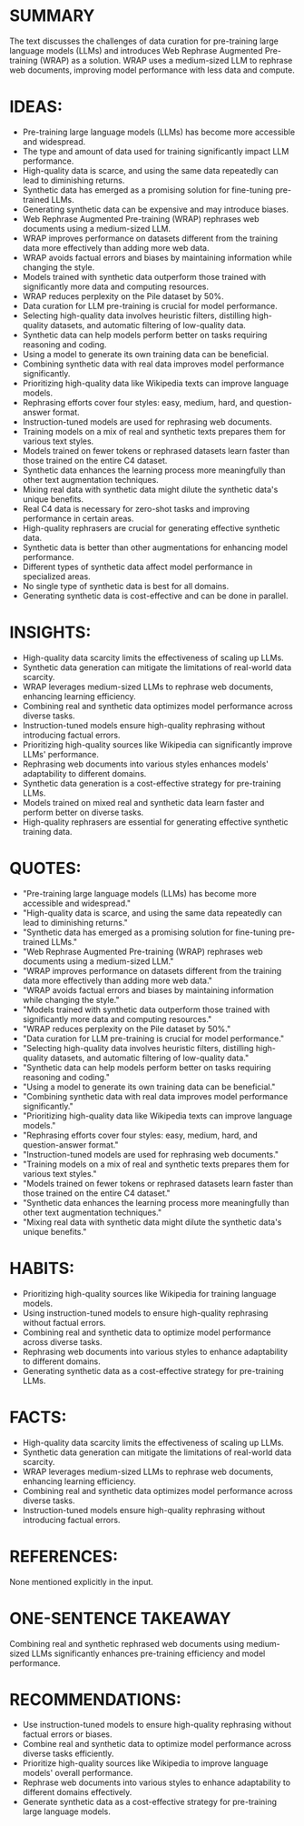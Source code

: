 # SUMMARY
The text discusses the challenges of data curation for pre-training large language models (LLMs) and introduces Web Rephrase Augmented Pre-training (WRAP) as a solution. WRAP uses a medium-sized LLM to rephrase web documents, improving model performance with less data and compute.

# IDEAS:
- Pre-training large language models (LLMs) has become more accessible and widespread.
- The type and amount of data used for training significantly impact LLM performance.
- High-quality data is scarce, and using the same data repeatedly can lead to diminishing returns.
- Synthetic data has emerged as a promising solution for fine-tuning pre-trained LLMs.
- Generating synthetic data can be expensive and may introduce biases.
- Web Rephrase Augmented Pre-training (WRAP) rephrases web documents using a medium-sized LLM.
- WRAP improves performance on datasets different from the training data more effectively than adding more web data.
- WRAP avoids factual errors and biases by maintaining information while changing the style.
- Models trained with synthetic data outperform those trained with significantly more data and computing resources.
- WRAP reduces perplexity on the Pile dataset by 50%.
- Data curation for LLM pre-training is crucial for model performance.
- Selecting high-quality data involves heuristic filters, distilling high-quality datasets, and automatic filtering of low-quality data.
- Synthetic data can help models perform better on tasks requiring reasoning and coding.
- Using a model to generate its own training data can be beneficial.
- Combining synthetic data with real data improves model performance significantly.
- Prioritizing high-quality data like Wikipedia texts can improve language models.
- Rephrasing efforts cover four styles: easy, medium, hard, and question-answer format.
- Instruction-tuned models are used for rephrasing web documents.
- Training models on a mix of real and synthetic texts prepares them for various text styles.
- Models trained on fewer tokens or rephrased datasets learn faster than those trained on the entire C4 dataset.
- Synthetic data enhances the learning process more meaningfully than other text augmentation techniques.
- Mixing real data with synthetic data might dilute the synthetic data's unique benefits.
- Real C4 data is necessary for zero-shot tasks and improving performance in certain areas.
- High-quality rephrasers are crucial for generating effective synthetic data.
- Synthetic data is better than other augmentations for enhancing model performance.
- Different types of synthetic data affect model performance in specialized areas.
- No single type of synthetic data is best for all domains.
- Generating synthetic data is cost-effective and can be done in parallel.

# INSIGHTS:
- High-quality data scarcity limits the effectiveness of scaling up LLMs.
- Synthetic data generation can mitigate the limitations of real-world data scarcity.
- WRAP leverages medium-sized LLMs to rephrase web documents, enhancing learning efficiency.
- Combining real and synthetic data optimizes model performance across diverse tasks.
- Instruction-tuned models ensure high-quality rephrasing without introducing factual errors.
- Prioritizing high-quality sources like Wikipedia can significantly improve LLMs' performance.
- Rephrasing web documents into various styles enhances models' adaptability to different domains.
- Synthetic data generation is a cost-effective strategy for pre-training LLMs.
- Models trained on mixed real and synthetic data learn faster and perform better on diverse tasks.
- High-quality rephrasers are essential for generating effective synthetic training data.

# QUOTES:
- "Pre-training large language models (LLMs) has become more accessible and widespread."
- "High-quality data is scarce, and using the same data repeatedly can lead to diminishing returns."
- "Synthetic data has emerged as a promising solution for fine-tuning pre-trained LLMs."
- "Web Rephrase Augmented Pre-training (WRAP) rephrases web documents using a medium-sized LLM."
- "WRAP improves performance on datasets different from the training data more effectively than adding more web data."
- "WRAP avoids factual errors and biases by maintaining information while changing the style."
- "Models trained with synthetic data outperform those trained with significantly more data and computing resources."
- "WRAP reduces perplexity on the Pile dataset by 50%."
- "Data curation for LLM pre-training is crucial for model performance."
- "Selecting high-quality data involves heuristic filters, distilling high-quality datasets, and automatic filtering of low-quality data."
- "Synthetic data can help models perform better on tasks requiring reasoning and coding."
- "Using a model to generate its own training data can be beneficial."
- "Combining synthetic data with real data improves model performance significantly."
- "Prioritizing high-quality data like Wikipedia texts can improve language models."
- "Rephrasing efforts cover four styles: easy, medium, hard, and question-answer format."
- "Instruction-tuned models are used for rephrasing web documents."
- "Training models on a mix of real and synthetic texts prepares them for various text styles."
- "Models trained on fewer tokens or rephrased datasets learn faster than those trained on the entire C4 dataset."
- "Synthetic data enhances the learning process more meaningfully than other text augmentation techniques."
- "Mixing real data with synthetic data might dilute the synthetic data's unique benefits."

# HABITS:
- Prioritizing high-quality sources like Wikipedia for training language models.
- Using instruction-tuned models to ensure high-quality rephrasing without factual errors.
- Combining real and synthetic data to optimize model performance across diverse tasks.
- Rephrasing web documents into various styles to enhance adaptability to different domains.
- Generating synthetic data as a cost-effective strategy for pre-training LLMs.

# FACTS:
- High-quality data scarcity limits the effectiveness of scaling up LLMs.
- Synthetic data generation can mitigate the limitations of real-world data scarcity.
- WRAP leverages medium-sized LLMs to rephrase web documents, enhancing learning efficiency.
- Combining real and synthetic data optimizes model performance across diverse tasks.
- Instruction-tuned models ensure high-quality rephrasing without introducing factual errors.

# REFERENCES:
None mentioned explicitly in the input.

# ONE-SENTENCE TAKEAWAY
Combining real and synthetic rephrased web documents using medium-sized LLMs significantly enhances pre-training efficiency and model performance.

# RECOMMENDATIONS:
- Use instruction-tuned models to ensure high-quality rephrasing without factual errors or biases.
- Combine real and synthetic data to optimize model performance across diverse tasks efficiently.
- Prioritize high-quality sources like Wikipedia to improve language models' overall performance.
- Rephrase web documents into various styles to enhance adaptability to different domains effectively.
- Generate synthetic data as a cost-effective strategy for pre-training large language models.